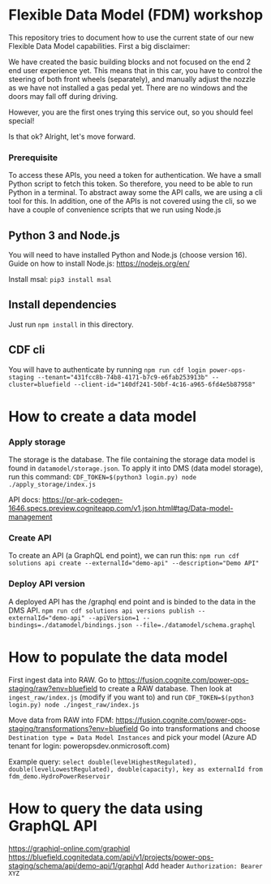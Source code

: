 # Flexible Data Model (FDM) workshop
This repository tries to document how to use the current state of our new Flexible Data Model capabilities. First a big disclaimer:

We have created the basic building blocks and not focused on the end 2 end user experience yet. This means that in this car, you have to control the steering of both front wheels (separately), and manually adjust the nozzle as we have not installed a gas pedal yet. There are no windows and the doors may fall off during driving.

However, you are the first ones trying this service out, so you should feel special! 

Is that ok? Alright, let's move forward.

### Prerequisite
To access these APIs, you need a token for authentication. We have a small Python script to fetch this token. So therefore, you need to be able to run Python in a terminal. To abstract away some the API calls, we are using a cli tool for this. In addition, one of the APIs is not covered using the cli, so we have a couple of convenience scripts that we run using Node.js

## Python 3 and Node.js
You will need to have installed Python and Node.js (choose version 16).
Guide on how to install Node.js: https://nodejs.org/en/

Install msal: `pip3 install msal`

## Install dependencies
Just run `npm install` in this directory.

## CDF cli
You will have to authenticate by running
`npm run cdf login power-ops-staging --tenant="431fcc8b-74b8-4171-b7c9-e6fab253913b" --cluster=bluefield --client-id="140df241-50bf-4c16-a965-6fd4e5b87958"`

# How to create a data model
### Apply storage
The storage is the database. The file containing the storage data model is found in `datamodel/storage.json`. To apply it into DMS (data model storage), run this command:
`CDF_TOKEN=$(python3 login.py) node ./apply_storage/index.js`

API docs: https://pr-ark-codegen-1646.specs.preview.cogniteapp.com/v1.json.html#tag/Data-model-management

### Create API
To create an API (a GraphQL end point), we can run this:
`npm run cdf solutions api create --externalId="demo-api" --description="Demo API"`

### Deploy API version
A deployed API has the /graphql end point and is binded to the data in the DMS API. 
`npm run cdf solutions api versions publish --externalId="demo-api" --apiVersion=1 --bindings=./datamodel/bindings.json --file=./datamodel/schema.graphql`

# How to populate the data model
First ingest data into RAW. Go to https://fusion.cognite.com/power-ops-staging/raw?env=bluefield to create a RAW database.
Then look at `ingest_raw/index.js` (modify if you want to) and run
`CDF_TOKEN=$(python3 login.py) node ./ingest_raw/index.js`

Move data from RAW into FDM:
https://fusion.cognite.com/power-ops-staging/transformations?env=bluefield
Go into transformations and choose `Destination type = Data Model Instances` and pick your model
(Azure AD tenant for login: poweropsdev.onmicrosoft.com)

Example query:
`select double(levelHighestRegulated), double(levelLowestRegulated), double(capacity), key as externalId from fdm_demo.HydroPowerReservoir`

# How to query the data using GraphQL API
https://graphiql-online.com/graphiql
https://bluefield.cognitedata.com/api/v1/projects/power-ops-staging/schema/api/demo-api/1/graphql
Add header `Authorization: Bearer XYZ`